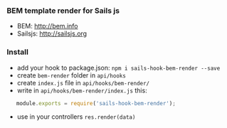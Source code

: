 ### BEM template render for Sails js

* BEM: http://bem.info
* Sailsjs: http://sailsjs.org

### Install
* add your hook to package.json: `npm i sails-hook-bem-render --save`
* create `bem-render` folder in `api/hooks`
* create `index.js` file in `api/hooks/bem-render/`
* write in `api/hooks/bem-render/index.js` this: 
```js
   module.exports = require('sails-hook-bem-render');
```
* use in your controllers `res.render(data)`
